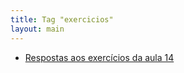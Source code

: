 ```yaml
---
title: Tag "exercicios"
layout: main
---
```


* [Respostas aos exercícios da aula 14](/./teaching/senai/soca/respostas-exercicios-aula-14)
